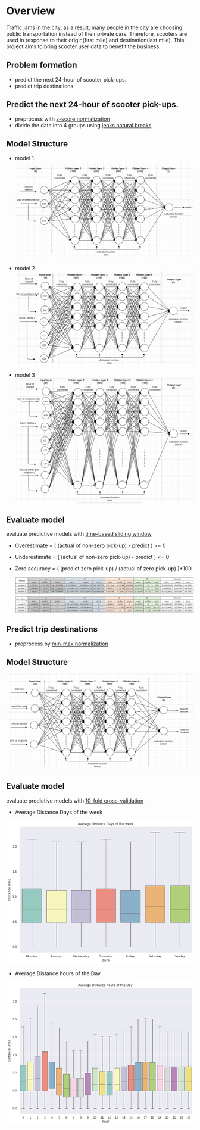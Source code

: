 # Overview
Traffic jams in the city, as a result, many people in the city are choosing public transportation instead of their private cars. Therefore, scooters are used in response to their origin(first mile) and destination(last mile). This project aims to bring scooter user data to benefit the business.

## Problem formation
- predict the next 24-hour of scooter pick-ups.
- predict trip destinations


## Predict the next 24-hour of scooter pick-ups.
- preprocess with [z-score normalization](https://en.wikipedia.org/wiki/Standard_score)
- divide the data into 4 groups using [jenks natural breaks](https://en.wikipedia.org/wiki/Jenks_natural_breaks_optimization)

## Model Structure
- model 1
    ![image](img/model_pick-up_1.png)

- model 2
    ![image](img/model_pick-up_2.png)
    
- model 3
    ![image](img/model_pick-up_3.png)

## Evaluate model
evaluate predictive models with [time-based sliding window](https://www.google.com/search?q=time-based+sliding+window)

- Overestimate = ( (actual of non-zero pick-up) - predict ) >= 0  
- Underestimate = ( (actual of non-zero pick-up) - predict ) <= 0 
- Zero accuracy = ( (predict zero pick-up) / (actual of zero pick-up) )*100

   ![image](img/evaluate.png)



## Predict trip destinations
- preprocess by [min-max normalization](https://towardsdatascience.com/everything-you-need-to-know-about-min-max-normalization-in-python-b79592732b79)

## Model Structure
   ![image](img/model_destination.png)

## Evaluate model
evaluate predictive models with [10-fold cross-validation](https://en.wikipedia.org/wiki/Cross-validation_(statistics))

- Average Distance Days of the week

![image](img/evaluate-days.png)


- Average Distance hours of the Day

![image](img/evaluate-hour.png)